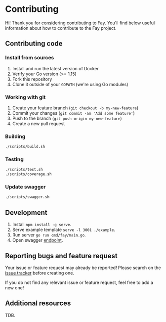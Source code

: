 # Contributing

Hi! Thank you for considering contributing to Fay. You'll
find below useful information about how to contribute to the Fay project.

## Contributing code

### Install from sources

1. Install and run the latest version of Docker
2. Verify your Go version (>= 1.15)
3. Fork this repository
4. Clone it outside of your `GOPATH` (we're using Go modules)

### Working with git

1. Create your feature branch (`git checkout -b my-new-feature`)
2. Commit your changes (`git commit -am 'Add some feature'`)
3. Push to the branch (`git push origin my-new-feature`)
4. Create a new pull request

### Building

```bash
./scripts/build.sh
```

### Testing

```bash
./scripts/test.sh
./scripts/coverage.sh
```

### Update swagger

```bash
./scripts/swagger.sh
```

## Development

1. Install `npm install -g serve`.
2. Serve example template `serve -l 3001 ./example`.
3. Run server `go run cmd/fay/main.go`.
4. Open swagger [endpoint](http://localhost:3000/swagger/index.html).

## Reporting bugs and feature request

Your issue or feature request may already be reported!
Please search on the [issue tracker](../../../issues) before creating one.

If you do not find any relevant issue or feature request, feel free to
add a new one!

## Additional resources

TDB.